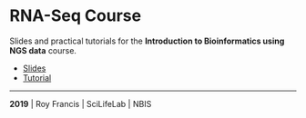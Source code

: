 # RNA-Seq Course

Slides and practical tutorials for the **Introduction to Bioinformatics using NGS data** course.

- [Slides](https://royfrancis.github.io/rnaseq_course/talk.html)
- [Tutorial](https://royfrancis.github.io/rnaseq_course/lab.html)

<hr>
<b>2019</b> | Roy Francis | SciLifeLab | NBIS
